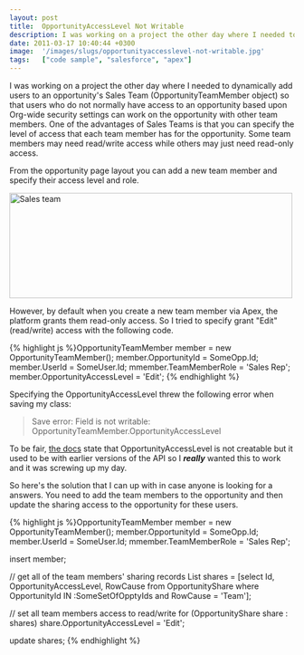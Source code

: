 ```yaml
---
layout: post
title:  OpportunityAccessLevel Not Writable
description: I was working on a project the other day where I needed to dynamically add users to an opportunitys Sales Team (OpportunityTeamMember object) so that users who do not normally have access to an opportunity based upon Org-wide security settings can work on the opportunity with other team members. One of the advantages of Sales Teams is that you can specify the level of access that each team member has for the opportunity. Some team members may need read/write access while others may just need rea
date: 2011-03-17 10:40:44 +0300
image:  '/images/slugs/opportunityaccesslevel-not-writable.jpg'
tags:   ["code sample", "salesforce", "apex"]
---
```

<p>I was working on a project the other day where I needed to dynamically add users to an opportunity's Sales Team (OpportunityTeamMember object) so that users who do not normally have access to an opportunity based upon Org-wide security settings can work on the opportunity with other team members. One of the advantages of Sales Teams is that you can specify the level of access that each team member has for the opportunity. Some team members may need read/write access while others may just need read-only access.</p>
<p>From the opportunity page layout you can add a new team member and specify their access level and role.</p>
<p><img title="sales-team.png" src="http://res.cloudinary.com/blog-jeffdouglas-com/image/upload/v1401022422/xfxiglxjvxzoojrztkwu.png" border="0" alt="Sales team" width="500" height="186" /></p>
<p>However, by default when you create a new team member via Apex, the platform grants them read-only access. So I tried to specify grant "Edit" (read/write) access with the following code.</p>
{% highlight js %}OpportunityTeamMember member = new OpportunityTeamMember();
member.OpportunityId = SomeOpp.Id;
member.UserId = SomeUser.Id;
mmember.TeamMemberRole = 'Sales Rep';
member.OpportunityAccessLevel = 'Edit';
{% endhighlight %}
<p>Specifying the OpportunityAccessLevel threw the following error when saving my class:</p>
<blockquote>Save error: Field is not writable: OpportunityTeamMember.OpportunityAccessLevel</blockquote>
<p>To be fair, <a href="http://www.salesforce.com/us/developer/docs/api/Content/sforce_api_objects_opportunityteammember.htm" target="_blank">the docs</a> state that OpportunityAccessLevel is not creatable but it used to be with earlier versions of the API so I <em><strong>really</strong></em> wanted this to work and it was screwing up my day.</p>
<p>So here's the solution that I can up with in case anyone is looking for a answers. You need to add the team members to the opportunity and then update the sharing access to the opportunity for these users.</p>
{% highlight js %}OpportunityTeamMember member = new OpportunityTeamMember();
member.OpportunityId = SomeOpp.Id;
member.UserId = SomeUser.Id;
mmember.TeamMemberRole = 'Sales Rep';

insert member;

// get all of the team members' sharing records
List<OpportunityShare> shares = [select Id, OpportunityAccessLevel, 
 RowCause from OpportunityShare where OpportunityId IN :SomeSetOfOpptyIds 
 and RowCause = 'Team'];
 
// set all team members access to read/write
for (OpportunityShare share : shares) 
 share.OpportunityAccessLevel = 'Edit';

update shares;
{% endhighlight %}

